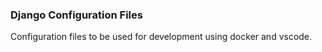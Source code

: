 ### Django Configuration Files
Configuration files to be used for development using docker and vscode.
